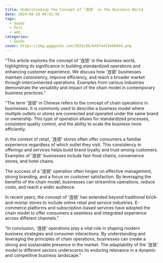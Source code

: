 ```yaml
---
title: Understanding the Concept of '连锁' in the Business World
date: 2024-08-28 06:41:56
tags:
  - Goods
  - Post
  - web
categories:
  - Goods
cover: https://img.ggggoods.com/2024/08/645fa415e86944.png
---
```


"This article explores the concept of '连锁' in the business world, highlighting its significance in building standardized operations and enhancing customer experience. We discuss how '连锁' businesses maintain consistency, improve efficiency, and reach a broader market through interconnected operations. Examples from various industries demonstrate the versatility and impact of the chain model in contemporary business practices."

"The term '连锁' in Chinese refers to the concept of chain operations in businesses. It is commonly used to describe a business model where multiple outlets or stores are connected and operated under the same brand or ownership. This type of operation allows for standardized processes, consistent quality control, and the ability to scale the business more efficiently.

In the context of retail, '连锁' stores often offer consumers a familiar experience regardless of which outlet they visit. This consistency in offerings and services helps build brand loyalty and trust among customers. Examples of '连锁' businesses include fast-food chains, convenience stores, and hotel chains.

The success of a '连锁' operation often hinges on effective management, strong branding, and a focus on customer satisfaction. By leveraging the benefits of the chain model, businesses can streamline operations, reduce costs, and reach a wider audience.

In recent years, the concept of '连锁' has extended beyond traditional brick-and-mortar stores to include online retail and service industries. E-commerce platforms and subscription-based services have adopted the chain model to offer consumers a seamless and integrated experience across different channels."

"In conclusion, '连锁' operations play a vital role in shaping modern business strategies and consumer interactions. By understanding and leveraging the principles of chain operations, businesses can create a strong and sustainable presence in the market. The adaptability of the '连锁' model to different sectors underscores its enduring relevance in a dynamic and competitive business landscape."
